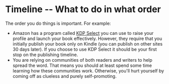 # Timeline -- What to do in what order

The order you do things is important. For example:

* Amazon has a program called [KDP Select](https://kdp.amazon.com/select) you can use to 
raise your profile and launch your book effectively. However, they require that you
initially publish your book only on Kindle (you can publish on other sites 30 days later). 
If you choose to use KDP Select it should be your first stop on the publishing timeline.
* You are relying on communities of both readers and writers to help spread the word. 
That means you should at least spend some time learning how these communities work.
Otherwise, you'll hurt yourself by coming off as clueless and purely self-promoting.

<div class="chart-container">
  <div id="timeline"></div>
</div>

<script type="text/javascript" src="https://cdnjs.cloudflare.com/ajax/libs/labella/1.1.2/labella.min.js"></script>
<script type="text/javascript" src="https://cdnjs.cloudflare.com/ajax/libs/d3/4.4.0/d3.min.js"></script>
<script type="text/javascript">

// ---------------------------------------------------
// Create dummy data
// ---------------------------------------------------

var data = [
  {date: new Date(1977, 4,25), episode: 4, name: 'A New Hope'},
  {date: new Date(1980, 4,17), episode: 5, name: 'The Empire Strikes Back'},
  {date: new Date(1984, 4,25), episode: 6, name: 'Return of the Jedi'},
  {date: new Date(1999, 4,19), episode: 1, name: 'The Phantom Menace'},
  {date: new Date(2002, 4,16), episode: 2, name: 'Attack of the Clones'},
  {date: new Date(2005, 4,19), episode: 3, name: 'Revenge of the Sith'},
  {date: new Date(2015,11,18), episode: 7, name: 'The Force Awakens'},
];

var options =   {
  margin: {left: 20, right: 20, top: 20, bottom: 20},
  initialWidth: 300,
  initialHeight: 220
};

var innerWidth =  options.initialWidth - options.margin.left - options.margin.right;
var innerHeight = options.initialHeight - options.margin.top - options.margin.bottom;
//var colorScale = d3.scale.category10();

var vis = d3.select('#timeline')
  .append('svg')
    .attr('width',  options.initialWidth)
    .attr('height', options.initialHeight)
  .append('g')
    .attr('transform', 'translate('+(options.margin.left)+','+(options.margin.top)+')');

function labelText(d){
  return d.date.getFullYear() + ' - ' + d.name;
}

// compute labels dimension
var dummyText = vis.append('text');

var timeScale = d3.time.scale()
  .domain(d3.extent(data, function(d){return d.date;}))
  .range([0, innerHeight])
  .nice();

var nodes = data.map(function(movie){
  var bbox = dummyText.text(labelText(movie))[0][0].getBBox();
  movie.h = bbox.height;
  movie.w = bbox.width;
  return new labella.Node(timeScale(movie.date), movie.h + 4, movie);
});

dummyText.remove();

// ---------------------------------------------------
// Draw dots on the timeline
// ---------------------------------------------------

vis.append('line')
  .classed('timeline', true)
  .attr('y2', innerHeight);

var linkLayer = vis.append('g');
var labelLayer = vis.append('g');
var dotLayer = vis.append('g');

dotLayer.selectAll('circle.dot')
  .data(nodes)
.enter().append('circle')
  .classed('dot', true)
  .attr('r', 3)
  .attr('cy', function(d){return d.getRoot().idealPos;});

function color(d,i){
  return '#888';
}

//---------------------------------------------------
// Labella has utility to help rendering
//---------------------------------------------------

var renderer = new labella.Renderer({
  layerGap: 60,
  nodeHeight: nodes[0].width,
  direction: 'right'
});

function draw(nodes){
  // Add x,y,dx,dy to node
  renderer.layout(nodes);

  // Draw label rectangles
  var sEnter = labelLayer.selectAll('rect.flag')
    .data(nodes)
  .enter().append('g')
    .attr('transform', function(d){return 'translate('+(d.x)+','+(d.y-d.dy/2)+')';});

  sEnter
    .append('rect')
    .classed('flag', true)
    .attr('width', function(d){ return d.data.w + 9; })
    .attr('height', function(d){ return d.dy; })
    .attr('rx', 2)
    .attr('ry', 2)
    .style('fill', color);

  sEnter.append('text')
    .attr('x', 4)
    .attr('y', 15)
    .style('fill', '#fff')
    .text(function(d){return labelText(d.data);});

  // Draw path from point on the timeline to the label rectangle
  linkLayer.selectAll('path.link')
    .data(nodes)
  .enter().append('path')
    .classed('link', true)
    .attr('d', function(d){return renderer.generatePath(d);})
    .style('stroke', color)
    .style('stroke-width',2)
    .style('opacity', 0.6)
    .style('fill', 'none');
}

//---------------------------------------------------
// Use labella.Force to place the labels
//---------------------------------------------------

var force = new labella.Force({
  minPos: -10
})
  .nodes(nodes)
  .compute();

draw(force.nodes());

</script>
